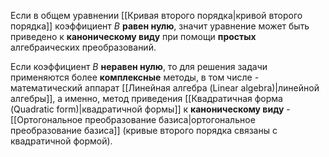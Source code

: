 Если в общем уравнении [[Кривая второго порядка|кривой второго порядка]] коэффициент $B$ **равен нулю**, значит уравнение может быть приведено к **каноническому виду** при помощи **простых** алгебраических преобразований.

Если коэффициент $B$ **неравен нулю**, то для решения задачи применяются более **комплексные** методы, в том числе - математический аппарат [[Линейная алгебра (Linear algebra)|линейной алгебры]], а именно, метод приведения [[Квадратичная форма (Quadratic form)|квадратичной формы]] к **каноническому виду** - [[Ортогональное преобразование базиса|ортогональное преобразование базиса]] (кривые второго порядка связаны с квадратичной формой).